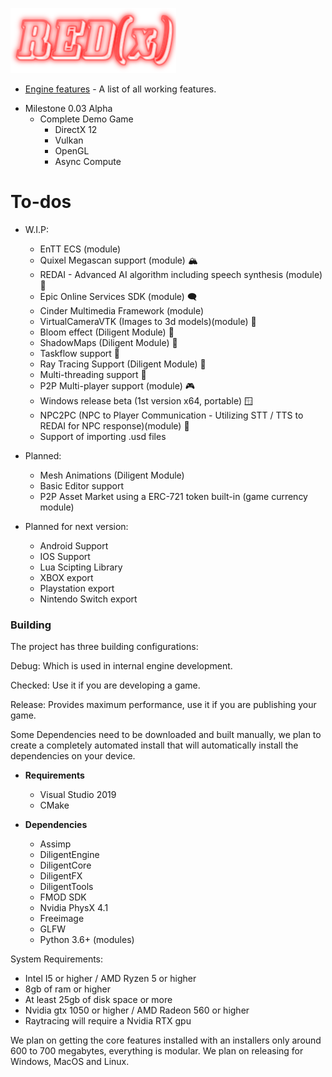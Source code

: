 ![REDx Engine Logo](coollogo_com-117703856.png "REDx Engine Logo") 
* [Engine features](https://github.com/Redeaux-Games/REDx-Game-Engine/blob/master/FEATURES.md) - A list of all working features.


+ Milestone 0.03 Alpha
	- Complete Demo Game
        - DirectX 12
        - Vulkan
        - OpenGL
        - Async Compute

# To-dos 

  + W.I.P:
    - EnTT ECS (module)
    - Quixel Megascan support (module) 🏔️
    - REDAI - Advanced AI algorithm including speech synthesis (module) 🤖
    - Epic Online Services SDK (module) 🗨️
    - Cinder Multimedia Framework (module)
    - VirtualCameraVTK (Images to 3d models)(module) 📸
    - Bloom effect (Diligent Module) 🌋
    - ShadowMaps (Diligent Module) 💪
    - Taskflow support 🤯
    - Ray Tracing Support (Diligent Module) 🌄
    - Multi-threading support 💪
    - P2P Multi-player support (module) 🎮
    - Windows release beta (1st version x64, portable) 🪟
    - NPC2PC (NPC to Player Communication - Utilizing STT / TTS to REDAI for NPC response)(module) 👧
    - Support of importing .usd files
	
  + Planned:
    - Mesh Animations (Diligent Module)
    - Basic Editor support
    - P2P Asset Market using a ERC-721 token built-in (game currency module)

  + Planned for next version:
    - Android Support 
    - IOS Support
    - Lua Scipting Library
    - XBOX export
    - Playstation export
    - Nintendo Switch export


### Building
The project has three building configurations:

Debug: Which is used in internal engine development.

Checked: Use it if you are developing a game.

Release: Provides maximum performance, use it if you are publishing your game.


Some Dependencies need to be downloaded and built manually,
we plan to create a completely automated install that will automatically
install the dependencies on your device.

+ __Requirements__
  - Visual Studio 2019
  - CMake

+ __Dependencies__
  - Assimp
  - DiligentEngine
  - DiligentCore
  - DiligentFX
  - DiligentTools
  - FMOD SDK
  - Nvidia PhysX 4.1
  - Freeimage
  - GLFW 
  - Python 3.6+ (modules)


System Requirements:
  - Intel I5 or higher / AMD Ryzen 5 or higher
  - 8gb of ram or higher
  - At least 25gb of disk space or more
  - Nvidia gtx 1050 or higher / AMD Radeon 560 or higher
  - Raytracing will require a Nvidia RTX gpu

We plan on getting the core features installed with 
an installers only around 600 to 700 megabytes, 
everything is modular. We plan on releasing for Windows,
MacOS and Linux.

  
  
  
  
  
  
  
  
  
  
  
  
  
  
  
  
  
  
  
  
  
  
  
  
  
  
